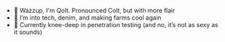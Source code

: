 - 👋 Wazzup, I'm Qolt. Pronounced Colt, but with more flair
- 👀 I’m into tech, denim, and making farms cool again
- 🤠 Currently knee-deep in penetration testing (and no, it’s not as sexy as it sounds)

<!---
QOLTVONDOOM/QOLTVONDOOM is a ✨ special ✨ repository because its `README.md` (this file) appears on your GitHub profile.
You can click the Preview link to take a look at your changes.
--->
